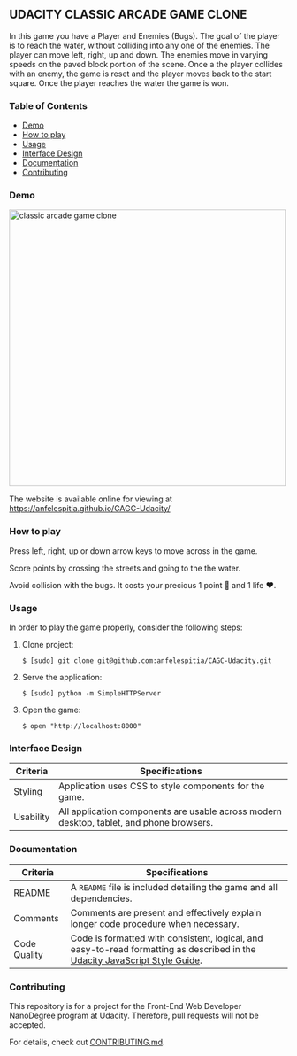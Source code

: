 ## UDACITY CLASSIC ARCADE GAME CLONE



In this game you have a Player and Enemies (Bugs). The goal of the player is to reach the water, without colliding into any one of the enemies. The player can move left, right, up and down. The enemies move in varying speeds on the paved block portion of the scene. Once a the player collides with an enemy, the game is reset and the player moves back to the start square. Once the player reaches the water the game is won.

### Table of Contents

* [Demo](#Demo)
* [How to play](#How-to-play)
* [Usage](#Usage)
* [Interface Design](#Interface-Design)
* [Documentation](#Documentation)
* [Contributing](#Contributing)

### Demo


<img width="500" alt="classic arcade game clone" src="https://user-images.githubusercontent.com/39103110/43135185-d391f794-8f44-11e8-9a26-040185bb7ce3.png">



The website is available online for viewing at https://anfelespitia.github.io/CAGC-Udacity/



### How to play

Press left, right, up or down arrow keys to move across in the game.

Score points by crossing the streets and going to the the water.

Avoid collision with the bugs. It costs your precious 1 point 💎 and 1 life ❤.

### Usage

In order to play the game properly, consider the following steps:

1. Clone project:

    ```
    $ [sudo] git clone git@github.com:anfelespitia/CAGC-Udacity.git
    ```

2. Serve the application:

    ```
    $ [sudo] python -m SimpleHTTPServer
    ```

3. Open the game:

    ```
    $ open "http://localhost:8000"
    ```


### Interface Design

| Criteria              | Specifications    |
| --------------------- | ----------------- |
| Styling               | Application uses CSS to style components for the game. |
| Usability             | All application components are usable across modern desktop, tablet, and phone browsers. |

### Documentation

| Criteria              | Specifications    |
| --------------------- | ----------------- |
| README                | A `README` file is included detailing the game and all dependencies. |
| Comments              | Comments are present and effectively explain longer code procedure when necessary. |
| Code Quality          | Code is formatted with consistent, logical, and easy-to-read formatting as described in the [Udacity JavaScript Style Guide](http://udacity.github.io/frontend-nanodegree-styleguide/javascript.html). |


### Contributing

This repository is for a project for the Front-End Web Developer NanoDegree program at Udacity. Therefore, pull requests will not be accepted.

For details, check out [CONTRIBUTING.md](CONTRIBUTING.md).
